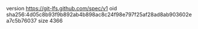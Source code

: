 version https://git-lfs.github.com/spec/v1
oid sha256:4d05c8b93f9b892ab4b898ac8c24f98e797f25af28ad8ab903602ea7c5b76037
size 4366
